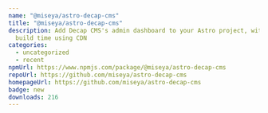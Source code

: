 ```yaml
---
name: "@miseya/astro-decap-cms"
title: "@miseya/astro-decap-cms"
description: Add Decap CMS's admin dashboard to your Astro project, with faster
  build time using CDN
categories:
  - uncategorized
  - recent
npmUrl: https://www.npmjs.com/package/@miseya/astro-decap-cms
repoUrl: https://github.com/miseya/astro-decap-cms
homepageUrl: https://github.com/miseya/astro-decap-cms
badge: new
downloads: 216
---
```

